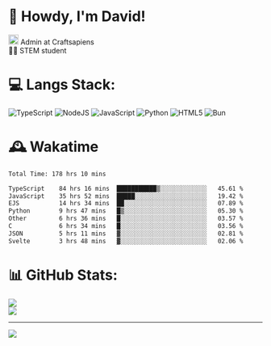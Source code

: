 # 👋 Howdy, I'm David!
<img src="https://cdn.discordapp.com/role-icons/959259258829021255/243d02ee3fbd0821de14bf13a0cde87b.webp?size=2048" height=20> Admin at Craftsapiens<br>👨‍🔬 STEM student

# 💻 Langs Stack:
![TypeScript](https://img.shields.io/badge/typescript-%23007ACC.svg?style=for-the-badge&logo=typescript&logoColor=white) ![NodeJS](https://img.shields.io/badge/node.js-6DA55F?style=for-the-badge&logo=node.js&logoColor=white) ![JavaScript](https://img.shields.io/badge/javascript-%23323330.svg?style=for-the-badge&logo=javascript&logoColor=%23F7DF1E) ![Python](https://img.shields.io/badge/python-3670A0?style=for-the-badge&logo=python&logoColor=ffdd54)  ![HTML5](https://img.shields.io/badge/html5-%23E34F26.svg?style=for-the-badge&logo=html5&logoColor=white) ![Bun](https://img.shields.io/badge/Bun-%23000000.svg?style=for-the-badge&logo=bun&logoColor=white) 

# 🕰️ Wakatime 
<!--START_SECTION:waka-->

```txt
Total Time: 178 hrs 10 mins

TypeScript    84 hrs 16 mins  ███████████▒░░░░░░░░░░░░░   45.61 %
JavaScript    35 hrs 52 mins  █████░░░░░░░░░░░░░░░░░░░░   19.42 %
EJS           14 hrs 34 mins  ██░░░░░░░░░░░░░░░░░░░░░░░   07.89 %
Python        9 hrs 47 mins   █▒░░░░░░░░░░░░░░░░░░░░░░░   05.30 %
Other         6 hrs 36 mins   █░░░░░░░░░░░░░░░░░░░░░░░░   03.57 %
C             6 hrs 34 mins   █░░░░░░░░░░░░░░░░░░░░░░░░   03.56 %
JSON          5 hrs 11 mins   ▓░░░░░░░░░░░░░░░░░░░░░░░░   02.81 %
Svelte        3 hrs 48 mins   ▓░░░░░░░░░░░░░░░░░░░░░░░░   02.06 %
```

<!--END_SECTION:waka-->

# 📊 GitHub Stats:
![](https://github-readme-stats.vercel.app/api?username=davidcanas&theme=dark&hide_border=false&include_all_commits=true&count_private=true)<br/>
![](https://github-readme-stats.vercel.app/api/top-langs/?username=davidcanas&theme=dark&hide_border=false&include_all_commits=true&count_private=true&layout=compact)

---
[![](https://visitcount.itsvg.in/api?id=davidcanas&icon=0&color=0)](https://visitcount.itsvg.in)

